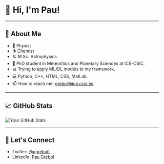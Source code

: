 # 👋 Hi, I'm Pau!

---

## 🚀 About Me
- 🧭 Physist
- ⚗️ Chemist
- 🪐 M.Sc. Astrophysics
- 🌠 PhD student in Meteoritics and Planetary Sciences at ICE-CSIC.
- 📊 Trying to apply ML/DL models to my framework.
- 💻 Python, C++, HTML, CSS, MatLab.
- 📫 How to reach me: grebol@ice.csic.es.

---


## 📈 GitHub Stats

![Your GitHub Stats](https://github-readme-stats.vercel.app/api?username=yourusername&show_icons=true&hide_title=true&count_private=true&hide=prs&theme=radical)

---

## 📣 Let's Connect

- Twitter: [@pgrebolt](https://twitter.com/pgrebolt)
- LinkedIn: [Pau Grèbol](https://www.linkedin.com/in/pau-grebol-tomas)

